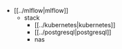 - [[../mlflow|mlflow]]
  - stack
    - [[../kubernetes|kubernetes]]
    - [[../postgresql|postgresql]]
    - nas
